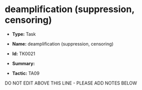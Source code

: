 # deamplification (suppression, censoring)

* **Type:** Task

* **Name:** deamplification (suppression, censoring)

* **Id:** TK0021

* **Summary:** 

* **Tactic:** TA09

DO NOT EDIT ABOVE THIS LINE - PLEASE ADD NOTES BELOW